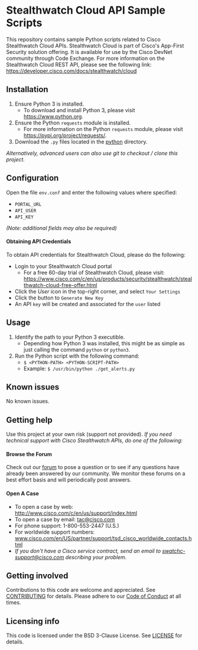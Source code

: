 # Stealthwatch Cloud API Sample Scripts
This repository contains sample Python scripts related to Cisco Stealthwatch Cloud APIs. Stealthwatch Cloud is part of Cisco's App-First Security solution offering. It is available for use by the Cisco DevNet community through Code Exchange. For more information on the Stealthwatch Cloud REST API, please see the following link: https://developer.cisco.com/docs/stealthwatch/cloud

## Installation
1. Ensure Python 3 is installed.
   * To download and install Python 3, please visit https://www.python.org.
2. Ensure the Python `requests` module is installed.
   * For more information on the Python `requests` module, please visit https://pypi.org/project/requests/.
3. Download the `.py` files located in the [python](python) directory.

*Alternatively, advanced users can also use git to checkout / clone this project.*

## Configuration
Open the file `env.conf` and enter the following values where specified:
* `PORTAL_URL`
* `API_USER`
* `API_KEY`

*(Note: additional fields may also be required)*

#### **Obtaining API Credentials**
To obtain API credentials for Stealthwatch Cloud, please do the following:

* Login to your Stealthwatch Cloud portal
    * For a free 60-day trial of Stealthwatch Cloud, please visit: https://www.cisco.com/c/en/us/products/security/stealthwatch/stealthwatch-cloud-free-offer.html
* Click the *User* icon in the top-right corner, and select `Your Settings`
* Click the button to `Generate New Key`
* An API `key` will be created and associated for the `user` listed

## Usage
<!--
Show users how to use the code. Be specific. Use appropriate formatting when showing code snippets or command line output. If a particular [DevNet Sandbox](https://developer.cisco.com/sandbox/) or [Learning Lab](https://developer.cisco.com/learning-labs/) can be used in to provide a network or other resources to be used with this code, call that out here.
-->
1. Identify the path to your Python 3 executible. 
    * Depending how Python 3 was installed, this might be as simple as just calling the command `python` or `python3`.
2. Run the Python script with the following command:
    * `$ <PYTHON-PATH> <PYTHON-SCRIPT-PATH>`
    * Example: `$ /usr/bin/python ./get_alerts.py`

## Known issues
No known issues.

## Getting help
Use this project at your own risk (support not provided). *If you need technical support with Cisco Stealthwatch APIs, do one of the following:*

#### Browse the Forum
Check out our [forum](https://community.cisco.com/t5/custom/page/page-id/customFilteredByMultiLabel?board=j-disc-dev-security&labels=stealthwatch) to pose a question or to see if any questions have already been answered by our community. We monitor these forums on a best effort basis and will periodically post answers. 

#### Open A Case
* To open a case by web: http://www.cisco.com/c/en/us/support/index.html
* To open a case by email: tac@cisco.com 
* For phone support: 1-800-553-2447 (U.S.)
* For worldwide support numbers: www.cisco.com/en/US/partner/support/tsd_cisco_worldwide_contacts.html
* *If you don't have a Cisco service contract, send an email to swatchc-support@cisco.com describing your problem.*

## Getting involved
Contributions to this code are welcome and appreciated. See [CONTRIBUTING](CONTRIBUTING.md) for details. Please adhere to our [Code of Conduct](CODE_OF_CONDUCT.md) at all times.

## Licensing info
This code is licensed under the BSD 3-Clause License. See [LICENSE](LICENSE) for details. 

